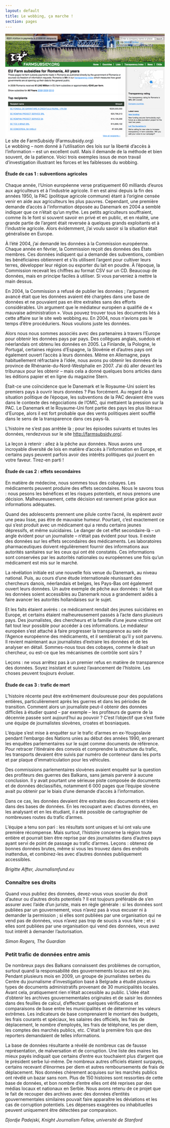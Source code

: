 ```yaml
---
layout: default
title: Le wobbing, ça marche !
section: pages
---
```


<div id="FIG044" class="imageblock">
<div class="content">
<img alt="Le site de FarmSubsidy" src="../figs/incoming/04-BB.png"></div>
<div class="title">Le site de FarmSubsidy (Farmsubsidy.org)</div>
</di

Le wobbing – nom donné à l’utilisation des lois sur la liberté d’accès à l’information – est un excellent outil. Mais il demande de la méthode et bien souvent, de la patience. Voici trois exemples issus de mon travail d’investigation illustrant les forces et les faiblesses du wobbing.

#### Étude de cas 1 : subventions agricoles

Chaque année, l’Union européenne verse pratiquement 60 milliards d’euros aux agriculteurs et à l’industrie agricole. Il en est ainsi depuis la fin des années 1950, la PAC (politique agricole commune) étant à l’origine censée venir en aide aux agriculteurs les plus pauvres. Cependant, une première demande d’accès à l’information déposée au Danemark en 2004 a semblé indiquer que ce n’était qu’un mythe. Les petits agriculteurs souffraient, comme ils le font si souvent savoir en privé et en public, et en réalité, une grande partie de l’argent était reversée à quelques grands exploitants et à l’industrie agricole. Alors évidemment, j’ai voulu savoir si la situation était généralisée en Europe.

À l’été 2004, j’ai demandé les données à la Commission européenne. Chaque année en février, la Commission reçoit des données des États membres. Ces données indiquent qui a demandé des subventions, combien les bénéficiaires obtiennent et s’ils utilisent l’argent pour cultiver leurs terres, développer leur région ou exporter du lait en poudre. À l’époque, la Commission recevait les chiffres au format CSV sur un CD. Beaucoup de données, mais en principe faciles à utiliser. Si vous parveniez à mettre la main dessus.

En 2004, la Commission a refusé de publier les données ; l’argument avancé était que les données avaient été chargées dans une base de données et ne pouvaient pas en être extraites sans des efforts considérables. Un argument que le médiateur européen a qualifié de « mauvaise administration ». Vous pouvez trouver tous les documents liés à cette affaire sur le site web wobbing.eu. En 2004, nous n’avions pas le temps d’être procéduriers. Nous voulions juste les données.

Alors nous nous sommes associés avec des partenaires à travers l’Europe pour obtenir les données pays par pays. Des collègues anglais, suédois et néerlandais ont obtenu les données en 2005. La Finlande, la Pologne, le Portugal, certaines régions d’Espagne, la Slovénie et d’autres pays ont également ouvert l’accès à leurs données. Même en Allemagne, pays habituellement réfractaire à l’idée, nous avons pu obtenir les données de la province de Rhénanie-du-Nord-Westphalie en 2007. J’ai dû aller devant les tribunaux pour les obtenir – mais cela a donné quelques bons articles dans les éditions papier et en ligne du magazine Stern.

Était-ce une coïncidence que le Danemark et le Royaume-Uni soient les premiers pays à ouvrir leurs données ? Pas forcément. Au regard de la situation politique de l’époque, les subventions de la PAC devaient être vues dans le contexte des négociations de l’OMC, qui mettaient la pression sur la PAC. Le Danemark et le Royaume-Uni font partie des pays les plus libéraux d’Europe, alors il est fort probable que des vents politiques aient soufflé dans le sens de la transparence dans ces pays-là.

L’histoire ne s’est pas arrêtée là ; pour les épisodes suivants et toutes les données, rendezvous sur le site http://farmsubsidy.org/.

La leçon à retenir : allez à la pêche aux données. Nous avons une incroyable diversité de lois en matière d’accès à l’information en Europe, et certains pays peuvent parfois avoir des intérêts politiques qui jouent en votre faveur. Tirez-en parti !

#### Étude de cas 2 : effets secondaires

En matière de médecine, nous sommes tous des cobayes. Les médicaments peuvent produire des effets secondaires. Nous le savons tous : nous pesons les bénéfices et les risques potentiels, et nous prenons une décision. Malheureusement, cette décision est rarement prise grâce aux informations adéquates.

Quand des adolescents prennent une pilule contre l’acné, ils espèrent avoir une peau lisse, pas être de mauvaise humeur. Pourtant, c’est exactement ce qui s’est produit avec un médicament qui a rendu certains jeunes dépressifs, et même suicidaires. Le danger de cet effet secondaire-là – un angle évident pour un journaliste – n’était pas évident pour tous. Il existe des données sur les effets secondaires des médicaments. Les laboratoires pharmaceutiques doivent régulièrement fournir des informations aux autorités sanitaires sur les ceux qui ont été constatés. Ces informations sont conservées par les autorités nationales ou européennes une fois qu’un médicament est mis sur le marché.

La révélation initiale est une nouvelle fois venue du Danemark, au niveau national. Puis, au cours d’une étude internationale réunissant des chercheurs danois, néerlandais et belges, les Pays-Bas ont également ouvert leurs données. Un autre exemple de pêche aux données : le fait que les données soient accessibles au Danemark nous a grandement aidés à faire avancer les autorités hollandaises sur le sujet.

Et les faits étaient avérés : ce médicament rendait des jeunes suicidaires en Europe, et certains étaient malheureusement passés à l’acte dans plusieurs pays. Des journalistes, des chercheurs et la famille d’une jeune victime ont fait tout leur possible pour accéder à ces informations. Le médiateur européen s’est attaché à faire progresser la transparence au sein de l’Agence européenne des médicaments, et il semblerait qu’il y soit parvenu. Il revient maintenant aux journalistes d’extraire les données et de les analyser en détail. Sommes-nous tous des cobayes, comme le disait un chercheur, ou est-ce que les mécanismes de contrôle sont sûrs ?

Leçons : ne vous arrêtez pas à un premier refus en matière de transparence des données. Soyez insistant et suivez l’avancement de l’histoire. Les choses peuvent toujours évoluer.

#### Étude de cas 3 : trafic de mort

L’histoire récente peut être extrêmement douloureuse pour des populations entières, particulièrement après les guerres et dans les périodes de transition. Comment alors un journaliste peut-il obtenir des données difficiles à étudier quand – par exemple – les profiteurs de guerre de la décennie passée sont aujourd’hui au pouvoir ? C’est l’objectif que s’est fixée une équipe de journalistes slovènes, croates et bosniaques.

L’équipe s’est mise à enquêter sur le trafic d’armes en ex-Yougoslavie pendant l’embargo des Nations unies au début des années 1990, en prenant les enquêtes parlementaires sur le sujet comme documents de référence. Pour retracer l’itinéraire des convois et comprendre la structure du trafic, les transports devaient être suivis par numéro de conteneur dans les ports et par plaque d’immatriculation pour les véhicules.

Des commissions parlementaires slovènes avaient enquêté sur la question des profiteurs des guerres des Balkans, sans jamais parvenir à aucune conclusion. Il y avait pourtant une sérieuse piste composée de documents et de données déclassifiés, notamment 6 000 pages que l’équipe slovène avait pu obtenir par le biais d’une demande d’accès à l’information.

Dans ce cas, les données devaient être extraites des documents et triées dans des bases de données. En les recoupant avec d’autres données, en les analysant et en les étudiant, il a été possible de cartographier de nombreuses routes du trafic d’armes.

L’équipe a tenu son pari : les résultats sont uniques et lui ont valu une première récompense. Mais surtout, l’histoire concerne la région toute entière et pourrait bien être reprise par des journalistes dans d’autres pays ayant servi de point de passage au trafic d’armes. Leçons : obtenez de bonnes données brutes, même si vous les trouvez dans des endroits inattendus, et combinez-les avec d’autres données publiquement accessibles.

_Brigitte Alfter, Journalismfund.eu_

### Connaître ses droits

Quand vous publiez des données, devez-vous vous soucier du droit d’auteur ou d’autres droits potentiels ? Il est toujours préférable de s’en assurer avec l’aide d’un juriste, mais en règle générale : si les données sont publiées par un gouvernement, vous n’avez pas à vous excuser ni à demander la permission ; si elles sont publiées par une organisation qui ne vend pas de données, vous n’avez pas trop de soucis à vous faire ; et si elles sont publiées par une organisation qui vend des données, vous avez tout intérêt à demander l’autorisation.

_Simon Rogers, The Guardian_

### Petit trafic de données entre amis

De nombreux pays des Balkans connaissent des problèmes de corruption, surtout quand la responsabilité des gouvernements locaux est en jeu. Pendant plusieurs mois en 2009, un groupe de journalistes serbes du Centre du journalisme d’investigation basé à Belgrade a étudié plusieurs types de documents administratifs provenant de 30 municipalités locales. Avant cela, pratiquement rien n’était accessible au public. L’idée était d’obtenir les archives gouvernementales originales et de saisir les données dans des feuilles de calcul, d’effectuer quelques vérifications et comparaisons de base entre les municipalités et de déterminer les valeurs extrêmes. Les indicateurs de base comprenaient le montant des budgets, les frais courants et spéciaux, les salaires des officiels, les frais de déplacement, le nombre d’employés, les frais de téléphone, les per diem, les comptes des marchés publics, etc. C’était la première fois que des reporters demandaient de telles informations.

La base de données résultante a révélé de nombreux cas de fausse représentation, de malversation et de corruption. Une liste des maires les mieux payés indiquait que certains d’entre eux touchaient plus d’argent que le président serbe lui-même. De nombreux autres officiels étaient surpayés, certains recevant d’énormes per diem et autres remboursements de frais de déplacement. Nos données chèrement acquises sur les marchés publics ont révélé un bazar sans nom. Plus de 150 histoires sont ressorties de cette base de données, et bon nombre d’entre elles ont été reprises par des médias locaux et nationaux en Serbie. Nous avons retenu de ce projet que le fait de recouper des archives avec des données d’entités gouvernementales similaires pouvait faire apparaître les déviations et les cas de corruption potentiels. Les dépenses exagérées ou inhabituelles peuvent uniquement être détectées par comparaison.

_Djordje Padejski, Knight Journalism Fellow, université de Stanford_